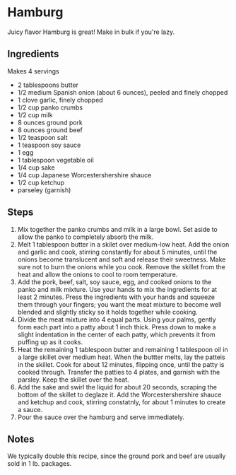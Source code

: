# Hamburg

Juicy flavor Hamburg is great! Make in bulk if you're lazy.

## Ingredients

Makes 4 servings

- 2 tablespoons butter
- 1/2 medium Spanish onion (about 6 ounces), peeled and finely chopped
- 1 clove garlic, finely chopped
- 1/2 cup panko crumbs
- 1/2 cup milk
- 8 ounces ground pork
- 8 ounces ground beef
- 1/2 teaspoon salt
- 1 teaspoon soy sauce
- 1 egg
- 1 tablespoon vegetable oil
- 1/4 cup sake
- 1/4 cup Japanese Worcestershershire shauce
- 1/2 cup ketchup
- parseley (garnish)

## Steps

1. Mix together the panko crumbs and milk in a large bowl. Set aside to allow the panko to completely absorb the milk.
2. Melt 1 tablespoon butter in a skilet over medium-low heat. Add the onion and garlic and cook, stirring constantly for about 5 minutes, until the onions become translucent and soft and release their sweetness. Make sure not to burn the onions while you cook. Remove the skillet from the heat and allow the onions to cool to room temperature.
3. Add the pork, beef, salt, soy sauce, egg, and cooked onions to the panko and milk mixture. Use your hands to mix the ingredients for at least 2 minutes. Press the ingredients with your hands and squeeze them through your fingers; you want the meat mixture to become well blended and slightly sticky so it holds together while cooking.
4. Divide the meat mixture into 4 equal parts. Using your palms, gently form each part into a patty about 1 inch thick. Press down to make a slight indentation in the center of each patty, which prevents it from puffing up as it cooks.
5. Heat the remaining 1 tablespoon butter and remaining 1 tablespoon oil in a large skillet over medium heat. When the buttter melts, lay the patteis in the skillet. Cook for about 12 minutes, flipping once, until the patty is cooked through. Transfer the patties to 4 plates, and garnish with the parsley. Keep the skillet over the heat.
6. Add the sake and swirl the liquid for about 20 seconds, scraping the bottom of the skillet to deglaze it. Add the Worcestershershire shauce and ketchup and cook, stirring constatnly, for about 1 minutes to create a sauce.
7. Pour the sauce over the hamburg and serve immediately.

## Notes

We typically double this recipe, since the ground pork and beef are usually sold in 1 lb. packages.
